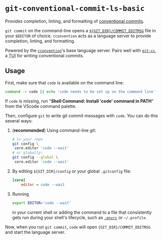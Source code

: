 # `git-conventional-commit-ls-basic`

Provides completion, linting, and formatting of [conventional commits][ccs].

`git commit` on the command-line opens a [`${GIT_DIR}/COMMIT_EDITMSG`](https://git-scm.com/docs/git-commit#_files) file in your `$EDITOR` of choice.
`cconvention` acts as a language server to provide completion, linting, and formatting.

Powered by the [`cconvention`][repo]'s base language server.
Pairs well with [`git-cc`][git-cc], a <abbr title="Terminal User Interface">TUI</abbr> for writing conventional commits.

## Usage

First, make sure that `code` is available on the command line:

```sh
command -v code || echo 'code needs to be set up on the command line'
```

If `code` is missing, run "**Shell Command: Install 'code' command in PATH**" from the VScode command palette.

Then, configure `git` to write git commit messages with `code`.
You can do this several ways:

1. (**recommended**) Using command-line git:
   ```sh
   # in your repo
   git config \
    core.editor 'code --wait'
   # or globally:
   git config --global \
    core.editor 'code --wait'
   ```
1. By editing `${GIT_DIR}/config` or your global `.gitconfig` file:

   ```ini
   [core]
       editor = code --wait
   ```

1. Running
   ```sh
   export EDITOR='code --wait'
   ```
   in your current shell or adding the command to a file that consistently gets run during your shell's lifecycle, such as [`.envrc`][direnv] or `~/.profile`.

Now, when you run `git commit`, `code` will open `{GIT_DIR}/COMMIT_EDITMSG` and start the language server.

<!-- TODO: note about telemetry &/ alert + consent -->
<!-- TODO: notes about configuration in pro version -->

<!-- links -->

[ccs]: https://conventionalcommits.org
[repo]: https://github.com/skalt/cconvention
[git-cc]: https://github.com/skalt/git-cc
[direnv]: https://direnv.net/
